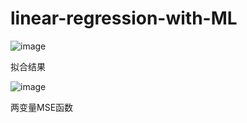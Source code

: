 # linear-regression-with-ML
![image](https://github.com/MuQQQQQ/linear-regression-with-ML/blob/master/res1.png)

拟合结果

![image](https://github.com/MuQQQQQ/linear-regression-with-ML/blob/master/res2.png)

两变量MSE函数
